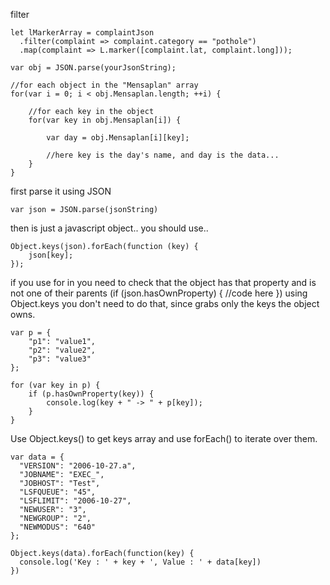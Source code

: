 filter
```
let lMarkerArray = complaintJson
  .filter(complaint => complaint.category == "pothole")
  .map(complaint => L.marker([complaint.lat, complaint.long]));
```

```
var obj = JSON.parse(yourJsonString);

//for each object in the "Mensaplan" array
for(var i = 0; i < obj.Mensaplan.length; ++i) {

    //for each key in the object
    for(var key in obj.Mensaplan[i]) {

        var day = obj.Mensaplan[i][key];

        //here key is the day's name, and day is the data...
    }
}
```


first parse it using JSON

`var json = JSON.parse(jsonString)`

then is just a javascript object.. you should use..

```
Object.keys(json).forEach(function (key) {
    json[key];  
});
```
if you use for in you need to check that the object has that property and is not one of their parents (if (json.hasOwnProperty) { //code here })
using Object.keys you don't need to do that, since grabs only the keys the object owns.

```
var p = {
    "p1": "value1",
    "p2": "value2",
    "p3": "value3"
};

for (var key in p) {
    if (p.hasOwnProperty(key)) {
        console.log(key + " -> " + p[key]);
    }
}
```



Use Object.keys() to get keys array and use forEach() to iterate over them.

```
var data = {
  "VERSION": "2006-10-27.a",
  "JOBNAME": "EXEC_",
  "JOBHOST": "Test",
  "LSFQUEUE": "45",
  "LSFLIMIT": "2006-10-27",
  "NEWUSER": "3",
  "NEWGROUP": "2",
  "NEWMODUS": "640"
};

Object.keys(data).forEach(function(key) {
  console.log('Key : ' + key + ', Value : ' + data[key])
})
```

